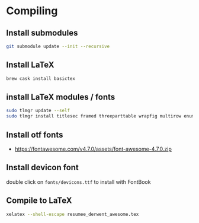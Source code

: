 # Compiling

## Install submodules

```bash
git submodule update --init --recursive
```

## Install LaTeX

```bash
brew cask install basictex
```

## install LaTeX modules / fonts

```bash
sudo tlmgr update --self
sudo tlmgr install titlesec framed threeparttable wrapfig multirow enumitem bbding titling tabu mdframed tcolorbox textpos import varwidth needspace tocloft ntheorem environ trimspaces xifthen ifmtarg latexmk collection-fontsrecommended fontawesome sourcesanspro svg transparent catchfile
```

## Install otf fonts

- <https://fontawesome.com/v4.7.0/assets/font-awesome-4.7.0.zip>

## Install devicon font

double click on `fonts/devicons.ttf` to install with FontBook

## Compile to LaTeX

```bash
xelatex --shell-escape resumee_derwent_awesome.tex
```

